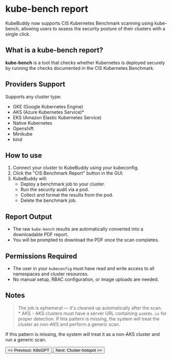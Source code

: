 # kube-bench report

KubeBuddy now supports CIS Kubernetes Benchmark scanning using kube-bench, allowing users to assess the security posture of their clusters with a single click.

## What is a kube-bench report?

**kube-bench** is a tool that checks whether Kubernetes is deployed securely by running the checks documented in the CIS Kubernetes Benchmark.

## Providers Support

Supports any cluster type:

- GKE (Google Kubernetes Engine)
- AKS (Azure Kubernetes Service)*
- EKS (Amazon Elastic Kubernetes Service)
- Native Kubernetes
- Openshift
- Minikube
- kind

## How to use

1. Connect your cluster to KubeBuddy using your kubeconfig.
2. Click the "CIS Benchmark Report" button in the GUI.
3. KubeBuddy will:
    - Deploy a benchmark job to your cluster.
    - Run the security audit via a pod.
    - Collect and format the results from the pod.
    - Delete the benchmark job.

## Report Output

- The raw `kube-bench` results are automatically converted into a downloadable PDF report.
- You will be prompted to download the PDF once the scan completes.

## Permissions Required

- The user in your `kubeconfig` must have read and write access to all namespaces and cluster resources.
- No manual setup, RBAC configuration, or image uploads are needed.

## Notes

> The job is ephemeral — it's cleaned up automatically after the scan.  
> \* AKS - AKS clusters must have a server URL containing `azmk8s.io` for proper detection. If this pattern is missing, the system will treat the cluster as non-AKS and perform a generic scan.

If this pattern is missing, the system will treat it as a non-AKS cluster and run a generic scan.

<a href="#k8sgpt">
  <button class="btn btn-secondary btn-sm"> << Previous: K8sGPT </button>
</a>

<a href="#hotspot">
  <button class="btn btn-primary btn-sm">Next: Cluster-hotspot >> </button>
</a>
